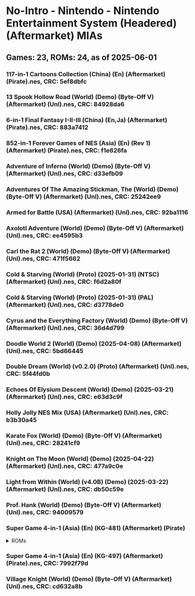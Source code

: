 # No-Intro - Nintendo - Nintendo Entertainment System (Headered) (Aftermarket) MIAs
## Games: 23, ROMs: 24, as of 2025-06-01

### 117-in-1 Cartoons Collection (China) (En) (Aftermarket) (Pirate).nes, CRC: 5ef8dbfc
### 13 Spook Hollow Road (World) (Demo) (Byte-Off V) (Aftermarket) (Unl).nes, CRC: 84928da6
### 6-in-1 Final Fantasy I-II-III (China) (En,Ja) (Aftermarket) (Pirate).nes, CRC: 883a7412
### 852-in-1 Forever Games of NES (Asia) (En) (Rev 1) (Aftermarket) (Pirate).nes, CRC: f1e626fa
### Adventure of Inferno (World) (Demo) (Byte-Off V) (Aftermarket) (Unl).nes, CRC: d33efb09
### Adventures Of The Amazing Stickman, The (World) (Demo) (Byte-Off V) (Aftermarket) (Unl).nes, CRC: 25242ee9
### Armed for Battle (USA) (Aftermarket) (Unl).nes, CRC: 92ba1116
### Axolotl Adventure (World) (Demo) (Byte-Off V) (Aftermarket) (Unl).nes, CRC: ee4595b3
### Carl the Rat 2 (World) (Demo) (Byte-Off V) (Aftermarket) (Unl).nes, CRC: 471f5662
### Cold & Starving (World) (Proto) (2025-01-31) (NTSC) (Aftermarket) (Unl).nes, CRC: f6d2a80f
### Cold & Starving (World) (Proto) (2025-01-31) (PAL) (Aftermarket) (Unl).nes, CRC: d3778de0
### Cyrus and the Everything Factory (World) (Demo) (Byte-Off V) (Aftermarket) (Unl).nes, CRC: 36d4d799
### Doodle World 2 (World) (Demo) (2025-04-08) (Aftermarket) (Unl).nes, CRC: 5bd66445
### Double Dream (World) (v0.2.0) (Proto) (Aftermarket) (Unl).nes, CRC: 5f44fd0b
### Echoes Of Elysium Descent (World) (Demo) (2025-03-21) (Aftermarket) (Unl).nes, CRC: e63d3c9f
### Holly Jolly NES Mix (USA) (Aftermarket) (Unl).nes, CRC: b3b30a45
### Karate Fox (World) (Demo) (Byte-Off V) (Aftermarket) (Unl).nes, CRC: 28241cf9
### Knight on The Moon (World) (Demo) (2025-04-22) (Aftermarket) (Unl).nes, CRC: 477a9c0e
### Light from Within (World) (v4.0B) (Demo) (2025-03-22) (Aftermarket) (Unl).nes, CRC: db50c59e
### Prof. Hank (World) (Demo) (Byte-Off V) (Aftermarket) (Unl).nes, CRC: 94009579
### Super Game 4-in-1 (Asia) (En) (KG-481) (Aftermarket) (Pirate)
<details>
<summary>ROMs</summary>

- Super Game 4-in-1 (Asia) (En) (KG-481) (Aftermarket) (Pirate).nes, CRC: cda026d6
- Super Game 4-in-1 (Asia) (En) (KG-481) (Aftermarket) (Pirate).nes, CRC: 0e4eb85c
</details>

### Super Game 4-in-1 (Asia) (En) (KG-497) (Aftermarket) (Pirate).nes, CRC: 7992f79d
### Village Knight (World) (Demo) (Byte-Off V) (Aftermarket) (Unl).nes, CRC: cd632a8b
